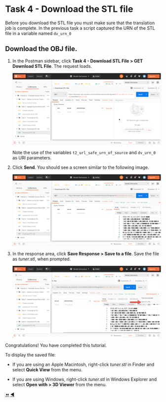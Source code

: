 # Task 4 - Download the STL file

Before you download the STL file you must make sure that the translation job is complete. In the previous task a script captured the URN of the STL file in a variable named `dv_urn_0`
    
## Download the OBJ file.

1. In the Postman sidebar, click **Task 4 - Download STL File > GET Download STL File**. The request loads.

    ![Download Request](../images/task4-download_request.png "Download Request")

    Note the use of the variables `t2_url_safe_urn_of_source` and `dv_urn_0` as URI parameters.

2. Click **Send**. You should see a screen similar to the following image.

    ![Download Result](../images/task4-download_result_1.png "Download Result")

3. In the response area, click **Save Response > Save to a file**. Save the file as *tuner.stl*, when prompted.

    ![Download Result](../images/task4-download_result_2.png "Download Result")

Congratulations! You have completed this tutorial.

To display the saved file:

- If you are using an Apple Macintosh, right-click *tuner.stl* in Finder and select **Quick View** from the menu.

- If you are using Windows, right-click *tuner.stl* in Windows Explorer and select **Open with > 3D Viewer** from the menu.

[:rewind:](../readme.md "readme.md") [:arrow_backward:](task-3.md "Previous task")
